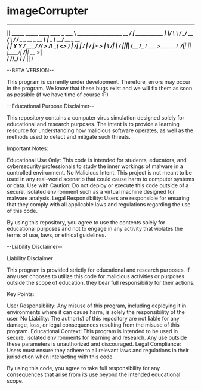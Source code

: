 # imageCorrupter

 __                              _________                                   __                
|__| _____ _____     ____   ____ \_   ___ \  __________________ __ _________/  |_  ___________ 
|  |/     \\__  \   / ___\_/ __ \/    \  \/ /  _ \_  __ \_  __ \  |  \____ \   __\/ __ \_  __ \
|  |  Y Y  \/ __ \_/ /_/  >  ___/\     \___(  <_> )  | \/|  | \/  |  /  |_> >  | \  ___/|  | \/
|__|__|_|  (____  /\___  / \___  >\______  /\____/|__|   |__|  |____/|   __/|__|  \___  >__|   
         \/     \//_____/      \/        \/                          |__|             \/       

--BETA VERSION--

This program is currently under development. Therefore, errors may occur in the program. We know that these bugs exist and we will fix them as soon as possible (if we have time of course :P)

--Educational Purpose Disclaimer--

This repository contains a computer virus simulation designed solely for educational and research purposes. The intent is to provide a learning resource for understanding how malicious software operates, as well as the methods used to detect and mitigate such threats.

Important Notes:

Educational Use Only: This code is intended for students, educators, and cybersecurity professionals to study the inner workings of malware in a controlled environment.
No Malicious Intent: This project is not meant to be used in any real-world scenario that could cause harm to computer systems or data.
Use with Caution: Do not deploy or execute this code outside of a secure, isolated environment such as a virtual machine designed for malware analysis.
Legal Responsibility: Users are responsible for ensuring that they comply with all applicable laws and regulations regarding the use of this code.

By using this repository, you agree to use the contents solely for educational purposes and not to engage in any activity that violates the terms of use, laws, or ethical guidelines.

--Liability Disclaimer--

Liability Disclaimer

This program is provided strictly for educational and research purposes. If any user chooses to utilize this code for malicious activities or purposes outside the scope of education, they bear full responsibility for their actions.

Key Points:

User Responsibility: Any misuse of this program, including deploying it in environments where it can cause harm, is solely the responsibility of the user.
No Liability: The author(s) of this repository are not liable for any damage, loss, or legal consequences resulting from the misuse of this program.
Educational Context: This program is intended to be used in secure, isolated environments for learning and research. Any use outside these parameters is unauthorized and discouraged.
Legal Compliance: Users must ensure they adhere to all relevant laws and regulations in their jurisdiction when interacting with this code.

By using this code, you agree to take full responsibility for any consequences that arise from its use beyond the intended educational scope.
